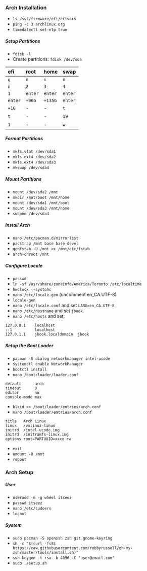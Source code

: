 ### Arch Installation

- `ls /sys/firmware/efi/efivars`
- `ping -c 3 archlinux.org`
- `timedatectl set-ntp true`

##### Setup Partitions

- `fdisk -l`
- Create partitions: `fdisk /dev/sda`

|efi    |root   |home   |swap   |
|:------|:------|:------|:------|
|`g`    |`n`    |`n`    |`n`    |
|`n`    |`2`    |`3`    |`4`    |
|`1`    |`enter`|`enter`|`enter`|
|`enter`|`+96G` |`+135G`|`enter`|
|`+1G`  |-      |-      |`t`    |
|`t`    |-      |-      |`19`   |
|`1`    |-      |-      |`w`    |

##### Format Partitions

- `mkfs.vfat /dev/sda1`
- `mkfs.ext4 /dev/sda2`
- `mkfs.ext4 /dev/sda3`
- `mkswap /dev/sda4`

##### Mount Partitions

- `mount /dev/sda2 /mnt`
- `mkdir /mnt/boot /mnt/home`
- `mount /dev/sda1 /mnt/boot`
- `mount /dev/sda3 /mnt/home`
- `swapon /dev/sda4`

##### Install Arch

- `nano /etc/pacman.d/mirrorlist`
- `pacstrap /mnt base base-devel`
- `genfstab -U /mnt >> /mnt/etc/fstab`
- `arch-chroot /mnt`

##### Configure Locale

- `passwd`
- `ln -sf /usr/share/zoneinfo/America/Toronto /etc/localtime`
- `hwclock --systohc`
- `nano /etc/locale.gen` (uncomment en_CA.UTF-8)
- `locale-gen`
- `nano /etc/locale.conf` and set `LANG=en_CA.UTF-8`
- `nano /etc/hostname` and set `jbook`
- `nano /etc/hosts` and set:

```
127.0.0.1    localhost
::1          localhost
127.0.1.1    jbook.localdomain  jbook
```

##### Setup the Boot Loader

- `pacman -S dialog networkmanager intel-ucode`
- `systemctl enable NetworkManager`
- `bootctl install`
- `nano /boot/loader/loader.conf`

```
default      arch
timeout      0
editor       no
console-mode max
```

- `blkid >> /boot/loader/entries/arch.conf`
- `nano /boot/loader/entries/arch.conf`

```
title   Arch Linux
linux   /vmlinuz-linux
initrd  /intel-ucode.img
initrd  /initramfs-linux.img
options root=PARTUUID=xxxx rw
```

- `exit`
- `umount -R /mnt`
- `reboot`

### Arch Setup

##### User

- `useradd -m -g wheel itseez`
- `passwd itseez`
- `nano /etc/sudoers`
- `logout`

##### System

- `sudo pacman -S openssh zsh git gnome-keyring`
- `sh -c "$(curl -fsSL https://raw.githubusercontent.com/robbyrussell/oh-my-zsh/master/tools/install.sh)"`
- `ssh-keygen -t rsa -b 4096 -C "user@email.com"`
- `sudo ./setup.sh`
